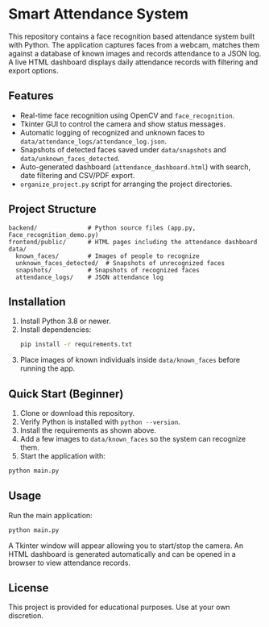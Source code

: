 # Smart Attendance System

This repository contains a face recognition based attendance system built with Python. The application captures faces from a webcam, matches them against a database of known images and records attendance to a JSON log. A live HTML dashboard displays daily attendance records with filtering and export options.

## Features

- Real-time face recognition using OpenCV and `face_recognition`.
- Tkinter GUI to control the camera and show status messages.
- Automatic logging of recognized and unknown faces to `data/attendance_logs/attendance_log.json`.
- Snapshots of detected faces saved under `data/snapshots` and `data/unknown_faces_detected`.
- Auto-generated dashboard (`attendance_dashboard.html`) with search, date filtering and CSV/PDF export.
- `organize_project.py` script for arranging the project directories.

## Project Structure

```
backend/              # Python source files (app.py, Face_recognition_demo.py)
frontend/public/      # HTML pages including the attendance dashboard
data/
  known_faces/        # Images of people to recognize
  unknown_faces_detected/  # Snapshots of unrecognized faces
  snapshots/          # Snapshots of recognized faces
  attendance_logs/    # JSON attendance log
```

## Installation

1. Install Python 3.8 or newer.
2. Install dependencies:
   ```bash
   pip install -r requirements.txt
   ```
3. Place images of known individuals inside `data/known_faces` before running the app.

## Quick Start (Beginner)
1. Clone or download this repository.
2. Verify Python is installed with `python --version`.
3. Install the requirements as shown above.
4. Add a few images to `data/known_faces` so the system can recognize them.
5. Start the application with:
```bash
python main.py
```

## Usage

Run the main application:

```bash
python main.py
```

A Tkinter window will appear allowing you to start/stop the camera. An HTML dashboard is generated automatically and can be opened in a browser to view attendance records.

## License

This project is provided for educational purposes. Use at your own discretion.

